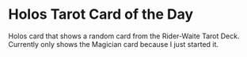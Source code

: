 # Holos Tarot Card of the Day
Holos card that shows a random card from the Rider-Waite Tarot Deck. Currently only shows the Magician card because I just started it.